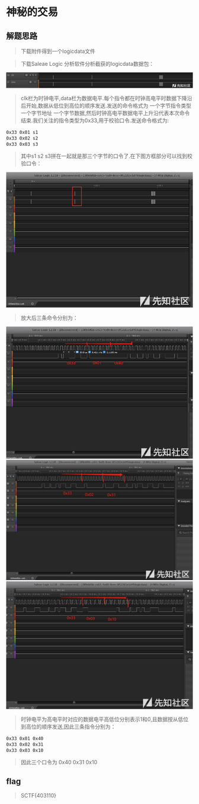 # 神秘的交易

## 解题思路

> 下载附件得到一个logicdata文件

> 下载Saleae Logic 分析软件分析截获的logicdata数据包：

![1](1.png)

> clk栏为时钟电平,data栏为数据电平.每个指令都在时钟高电平时数据下降沿后开始,数据从低位到高位的顺序发送.发送的命令格式为 一个字节指令类型 一个字节地址 一个字节数据,然后时钟高电平数据电平上升沿代表本次命令结束.我们关注的指令类型为0x33,用于校验口令.发送命令格式为:

```
0x33 0x01 s1
0x33 0x02 s2
0x33 0x03 s3
```

> 其中s1 s2 s3拼在一起就是那三个字节的口令了.在下图方框部分可以找到校验口令：

![2](2.png)

> 放大后三条命令分别为：

![3](3.png)
![4](4.png)
![5](5.png)

> 时钟电平为高电平时对应的数据电平高低位分别表示1和0,且数据按从低位到高位的顺序发送,因此三条指令分别为：

```
0x33 0x01 0x40
0x33 0x02 0x31
0x33 0x03 0x10
```

> 因此三个口令为 0x40 0x31 0x10

## flag

> SCTF{403110}